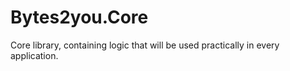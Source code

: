 Bytes2you.Core
==============

Core library, containing logic that will be used practically in every application.
